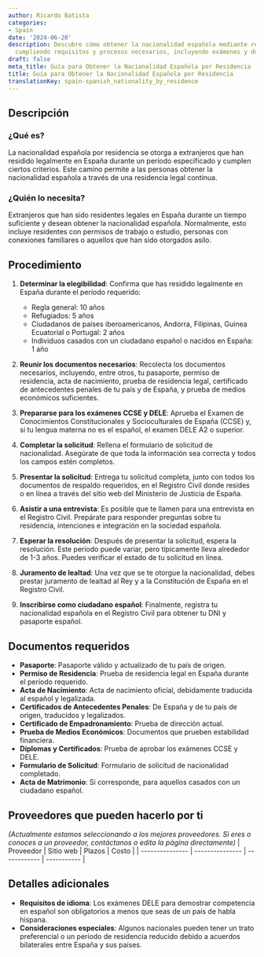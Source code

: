 ```yaml
---
author: Ricardo Batista
categories:
- Spain
date: '2024-06-20'
description: Descubre cómo obtener la nacionalidad española mediante residencia legal,
  cumpliendo requisitos y procesos necesarios, incluyendo exámenes y documentos.
draft: false
meta_title: Guía para Obtener la Nacionalidad Española por Residencia
title: Guía para Obtener la Nacionalidad Española por Residencia
translationKey: spain-spanish_nationality_by_residence
---
```



## Descripción
### ¿Qué es?
La nacionalidad española por residencia se otorga a extranjeros que han residido legalmente en España durante un período especificado y cumplen ciertos criterios. Este camino permite a las personas obtener la nacionalidad española a través de una residencia legal continua.

### ¿Quién lo necesita?
Extranjeros que han sido residentes legales en España durante un tiempo suficiente y desean obtener la nacionalidad española. Normalmente, esto incluye residentes con permisos de trabajo o estudio, personas con conexiones familiares o aquellos que han sido otorgados asilo.

## Procedimiento
1. **Determinar la elegibilidad**: Confirma que has residido legalmente en España durante el período requerido:
   - Regla general: 10 años
   - Refugiados: 5 años
   - Ciudadanos de países iberoamericanos, Andorra, Filipinas, Guinea Ecuatorial o Portugal: 2 años
   - Individuos casados con un ciudadano español o nacidos en España: 1 año

2. **Reunir los documentos necesarios**: Recolecta los documentos necesarios, incluyendo, entre otros, tu pasaporte, permiso de residencia, acta de nacimiento, prueba de residencia legal, certificado de antecedentes penales de tu país y de España, y prueba de medios económicos suficientes.

3. **Prepararse para los exámenes CCSE y DELE**: Aprueba el Examen de Conocimientos Constitucionales y Socioculturales de España (CCSE) y, si tu lengua materna no es el español, el examen DELE A2 o superior.

4. **Completar la solicitud**: Rellena el formulario de solicitud de nacionalidad. Asegúrate de que toda la información sea correcta y todos los campos estén completos.

5. **Presentar la solicitud**: Entrega tu solicitud completa, junto con todos los documentos de respaldo requeridos, en el Registro Civil donde resides o en línea a través del sitio web del Ministerio de Justicia de España.

6. **Asistir a una entrevista**: Es posible que te llamen para una entrevista en el Registro Civil. Prepárate para responder preguntas sobre tu residencia, intenciones e integración en la sociedad española.

7. **Esperar la resolución**: Después de presentar la solicitud, espera la resolución. Este período puede variar, pero típicamente lleva alrededor de 1-3 años. Puedes verificar el estado de tu solicitud en línea.

8. **Juramento de lealtad**: Una vez que se te otorgue la nacionalidad, debes prestar juramento de lealtad al Rey y a la Constitución de España en el Registro Civil.

9. **Inscribirse como ciudadano español**: Finalmente, registra tu nacionalidad española en el Registro Civil para obtener tu DNI y pasaporte español.

## Documentos requeridos
- **Pasaporte**: Pasaporte válido y actualizado de tu país de origen.
- **Permiso de Residencia**: Prueba de residencia legal en España durante el período requerido.
- **Acta de Nacimiento**: Acta de nacimiento oficial, debidamente traducida al español y legalizada.
- **Certificados de Antecedentes Penales**: De España y de tu país de origen, traducidos y legalizados.
- **Certificado de Empadronamiento**: Prueba de dirección actual.
- **Prueba de Medios Económicos**: Documentos que prueben estabilidad financiera.
- **Diplomas y Certificados**: Prueba de aprobar los exámenes CCSE y DELE.
- **Formulario de Solicitud**: Formulario de solicitud de nacionalidad completado.
- **Acta de Matrimonio**: Si corresponde, para aquellos casados con un ciudadano español.

## Proveedores que pueden hacerlo por ti
_(Actualmente estamos seleccionando a los mejores proveedores. Si eres o conoces a un proveedor, contáctanos o edita la página directamente)_
| Proveedor       |     Sitio web    |    Plazos    |     Costo    |
| --------------- | --------------- | ------------ | ----------- |

## Detalles adicionales
- **Requisitos de idioma**: Los exámenes DELE para demostrar competencia en español son obligatorios a menos que seas de un país de habla hispana.
- **Consideraciones especiales**: Algunos nacionales pueden tener un trato preferencial o un período de residencia reducido debido a acuerdos bilaterales entre España y sus países.